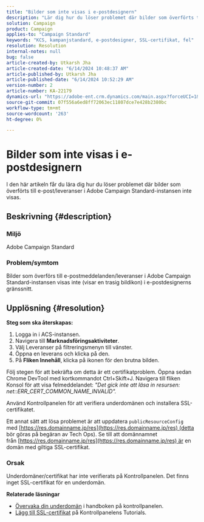 ```yaml
---
title: "Bilder som inte visas i e-postdesignern"
description: "Lär dig hur du löser problemet där bilder som överförts till e-post/leveranser i Adobe Campaign Standard-instansen inte visas."
solution: Campaign
product: Campaign
applies-to: "Campaign Standard"
keywords: "KCS, kampanjstandard, e-postdesigner, SSL-certifikat, fel"
resolution: Resolution
internal-notes: null
bug: false
article-created-by: Utkarsh Jha
article-created-date: "6/14/2024 10:48:37 AM"
article-published-by: Utkarsh Jha
article-published-date: "6/14/2024 10:52:29 AM"
version-number: 2
article-number: KA-22179
dynamics-url: "https://adobe-ent.crm.dynamics.com/main.aspx?forceUCI=1&pagetype=entityrecord&etn=knowledgearticle&id=f43192a2-3b2a-ef11-840a-000d3a5a67ba"
source-git-commit: 07f556a6ed8ff72063ec11807dce7e428b2380bc
workflow-type: tm+mt
source-wordcount: '263'
ht-degree: 0%

---
```


# Bilder som inte visas i e-postdesignern


I den här artikeln får du lära dig hur du löser problemet där bilder som överförts till e-post/leveranser i Adobe Campaign Standard-instansen inte visas.

## Beskrivning {#description}


### Miljö

Adobe Campaign Standard

### Problem/symtom

Bilder som överförs till e-postmeddelanden/leveranser i Adobe Campaign Standard-instansen visas inte (visar en trasig bildikon) i e-postdesignerns gränssnitt.


## Upplösning {#resolution}


<b>Steg som ska återskapas:</b>

1. Logga in i ACS-instansen.
2. Navigera till <b>Marknadsföringsaktiviteter</b>.
3. Välj Leveranser på filtreringsmenyn till vänster.
4. Öppna en leverans och klicka på den.
5. På <b>Fliken Innehåll</b>,<b> </b>klicka på ikonen för den brutna bilden.


Följ stegen för att bekräfta om detta är ett certifikatproblem. Öppna sedan Chrome DevTool med kortkommandot Ctrl+Skift+J. Navigera till fliken Konsol för att visa felmeddelandet: *&quot;Det gick inte att läsa in resursen: net::ERR_CERT_COMMON_NAME_INVALID&quot;.*

Använd Kontrollpanelen för att verifiera underdomänen och installera SSL-certifikatet.

Ett annat sätt att lösa problemet är att uppdatera `publicResourceConfig` med [https://res.domainname.jp/res](https://res.domainname.jp/res) (detta bör göras på begäran av Tech Ops). Se till att domännamnet från [https://res.domainname.jp/res](https://res.domainname.jp/res) är en domän med giltiga SSL-certifikat.

### <b>Orsak</b>

Underdomäner/certifikat har inte verifierats på Kontrollpanelen. Det finns inget SSL-certifikat för en underdomän.

<b>Relaterade läsningar</b>

- [Övervaka din underdomän](https://experienceleague.adobe.com/docs/control-panel/using/subdomains-and-certificates/monitoring-subdomains.html?lang=en) i handboken på kontrollpanelen.
- [Lägg till SSL-certifikat](https://experienceleague.adobe.com/docs/control-panel-learn/tutorials/subdomains-and-certificates/add-ssl-certificates.html?lang=en) på Kontrollpanelens Tutorials.

